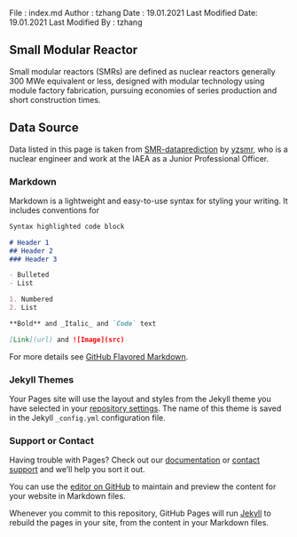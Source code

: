  File              : index.md
 Author            : tzhang
 Date              : 19.01.2021
 Last Modified Date: 19.01.2021
 Last Modified By  : tzhang
## Small Modular Reactor
Small modular reactors (SMRs) are defined as nuclear reactors generally 300 MWe equivalent or less, designed with modular technology using module factory fabrication, pursuing economies of series production and short construction times.

## Data Source
Data listed in this page is taken from [SMR-dataprediction](https://github.com/yzsmr/SMR-dataprediction) by [yzsmr](https://github.com/yzsmr), who is a nuclear engineer and work at the IAEA as a Junior Professional Officer.

### Markdown

Markdown is a lightweight and easy-to-use syntax for styling your writing. It includes conventions for

```markdown
Syntax highlighted code block

# Header 1
## Header 2
### Header 3

- Bulleted
- List

1. Numbered
2. List

**Bold** and _Italic_ and `Code` text

[Link](url) and ![Image](src)
```

For more details see [GitHub Flavored Markdown](https://guides.github.com/features/mastering-markdown/).

### Jekyll Themes

Your Pages site will use the layout and styles from the Jekyll theme you have selected in your [repository settings](https://github.com/tzhang0475/smrdata/settings). The name of this theme is saved in the Jekyll `_config.yml` configuration file.

### Support or Contact

Having trouble with Pages? Check out our [documentation](https://docs.github.com/categories/github-pages-basics/) or [contact support](https://support.github.com/contact) and we’ll help you sort it out.

You can use the [editor on GitHub](https://github.com/tzhang0475/smrdata/edit/gh-pages/index.md) to maintain and preview the content for your website in Markdown files.

Whenever you commit to this repository, GitHub Pages will run [Jekyll](https://jekyllrb.com/) to rebuild the pages in your site, from the content in your Markdown files.

